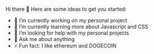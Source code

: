  Hi there 👋
Here are some ideas to get you started:

- 🔭 I’m currently working on my personal project
- 🌱 I’m currently learning more about Javascript and CSS
- 🤔 I’m looking for help with my personal projects
- 💬 Ask me about anything
- ⚡ Fun fact: I like ethereum and DOGECOIN
